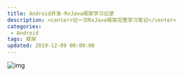 ```yaml
---
title: Android开发-RxJava框架学习记录
description: <center>记一次RxJava框架完整学习笔记</center>
categories:
 - Android
tags: 框架
updated: 2019-12-09 00:00:00
---
```


![img](http://lc-lf8Y5Iic.cn-n1.lcfile.com/9a52ae23a39936fe5dc2/RxJava%E6%A1%86%E6%9E%B6%E5%AD%A6%E4%B9%A0%E8%AE%B0%E5%BD%95.png)

